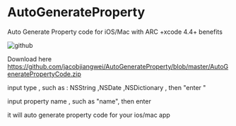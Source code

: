 AutoGenerateProperty
====================

Auto Generate Property code for iOS/Mac with ARC +xcode 4.4+ benefits


![github](http://cc.cocimg.com/bbs/attachment/Fid_19/19_652_cf4327c6b1a8337.png "github")  

Download here <br>https://github.com/jacobjiangwei/AutoGenerateProperty/blob/master/AutoGeneratePropertyCode.zip<br/>

input type , such as : NSString ,NSDate ,NSDictionary , then "enter "

input property name , such as "name", then enter

it will auto generate property code for your ios/mac app

